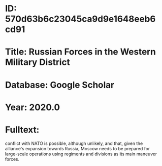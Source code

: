 # ID: 570d63b6c23045ca9d9e1648eeb6cd91
# Title: Russian Forces in the Western Military District
# Database: Google Scholar
# Year: 2020.0
# Fulltext:
conflict with NATO is possible, although unlikely, and that, given the alliance's expansion towards Russia, Moscow needs to be prepared for large-scale operations using regiments and divisions as its main maneuver forces.
